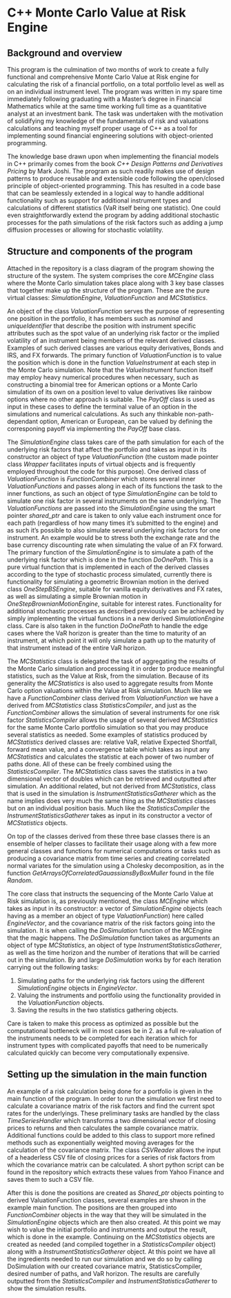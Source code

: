 # C++ Monte Carlo Value at Risk Engine

## Background and overview

This program is the culmination of two months of work to create a fully functional and comprehensive Monte Carlo Value at Risk engine for calculating the risk of a financial portfolio, on a total portfolio level as well as on an individual instrument level. The program was written in my spare time immediately following graduating with a Master’s degree in Financial Mathematics while at the same time working full time as a quantitative analyst at an investment bank. The task was undertaken with the motivation of solidifying my knowledge of the fundamentals of risk and valuations calculations and teaching myself proper usage of C++ as a tool for implementing sound financial engineering solutions with object-oriented programming.

The knowledge base drawn upon when implementing the financial models in C++ primarily comes from the book *C++ Design Patterns and Derivatives Pricing* by Mark Joshi. The program as such readily makes use of design patterns to produce reusable and extensible code following the open/closed principle of object-oriented programming. This has resulted in a code base that can be seamlessly extended in a logical way to handle additional functionality such as support for additional instrument types and calculations of different statistics (VaR itself being one statistic). One could even straightforwardly extend the program by adding additional stochastic processes for the path simulations of the risk factors such as adding a jump diffusion processes or allowing for stochastic volatility.

## Structure and components of the program

Attached in the repository is a class diagram of the program showing the structure of the system. The system comprises the core *MCEngine* class where the Monte Carlo simulation takes place along with 3 key base classes that together make up the structure of the program. These are the pure virtual classes: *SimulationEngine*, *ValuationFunction* and *MCStatistics*. 

An object of the class *ValuationFunction* serves the purpose of representing one position in the portfolio, it has members such as *nominal* and *uniqueIdentifier* that describe the position with instrument specific attributes such as the spot value of an underlying risk factor or the implied volatility of an instrument being members of the relevant derived classes. Examples of such derived classes are various equity derivatives, Bonds and IRS, and FX forwards. The primary function of *ValuationFunction* is to value the position which is done in the function *ValueInstrument* at each step in the Monte Carlo simulation. Note that the *ValueInstrument* function itself may employ heavy numerical procedures when necessary, such as constructing a binomial tree for American options or a Monte Carlo simulation of its own on a position level to value derivatives like rainbow options where no other approach is suitable. The *PayOff* class is used as input in these cases to define the terminal value of an option in the simulations and numerical calculations. As such any thinkable non-path-dependant option, American or European, can be valued by defining the corresponing payoff via implementing the *PayOff* base class.

The *SimulationEngine* class takes care of the path simulation for each of the underlying risk factors that affect the portfolio and takes as input in its constructor an object of type *ValuationFunction* (the custom made pointer class *Wrapper* facilitates inputs of virtual objects and is frequently employed throughout the code for this purpose). One derived class of *ValuationFunction* is *FunctionCombiner* which stores several inner *ValuationFunctions* and passes along in each of its functions the task to the inner functions, as such an object of type *SimulationEngine* can be told to simulate one risk factor in several instruments on the same underlying. The *ValuationFunctions* are passed into the *SimulationEngine* using the smart pointer *shared_ptr* and care is taken to only value each instrument once for each path (regardless of how many times it’s submitted to the engine) and as such it’s possible to also simulate several underlying risk factors for one instrument. An example would be to stress both the exchange rate and the base currency discounting rate when simulating the value of an FX forward. The primary function of the *SimulationEngine* is to simulate a path of the underlying risk factor which is done in the function *DoOnePath*. This is a pure virtual function that is implemented in each of the derived classes according to the type of stochastic process simulated, currently there is functionality for simulating a geometric Brownian motion in the derived class *OneStepBSEngine*, suitable for vanilla equity derivatives and FX rates, as well as simulating a simple Brownian motion in *OneStepBrownianMotionEngine*, suitable for interest rates. Functionality for additional stochastic processes as described previously can be achieved by simply implementing the virtual functions in a new derived *SimulationEngine* class. Care is also taken in the function *DoOnePath* to handle the edge cases where the VaR horizon is greater than the time to maturity of an instrument, at which point it will only simulate a path up to the maturity of that instrument instead of the entire VaR horizon.

The *MCStatistics* class is delegated the task of aggregating the results of the Monte Carlo simulation and processing it in order to produce meaningful statistics, such as the Value at Risk, from the simulation. Because of its generality the *MCStatistics* is also used to aggregate results from Monte Carlo option valuations within the Value at Risk simulation. Much like we have a *FunctionCombiner* class derived from *ValuationFunction* we have a derived from *MCStatistics* class *StatisticsCompiler*, and just as the *FunctionCombiner* allows the simulation of several instruments for one risk factor *StatisticsCompiler* allows the usage of several derived *MCStatistics* for the same Monte Carlo portfolio simulation so that you may produce several statistics as needed. Some examples of statistics produced by *MCStatistics* derived classes are: relative VaR, relative Expected Shortfall, forward mean value, and a convergence table which takes as input any *MCStatistics* and calculates the statistic at each power of two number of paths done. All of these can be freely combined using the *StatisticsCompiler*. The *MCStatistics* class saves the statistics in a two dimensional vector of doubles which can be retrieved and outputted after simulation. An additional related, but not derived from *MCStatistics*, class that is used in the simulation is *InstrumentStatisticsGatherer* which as the name implies does very much the same thing as the *MCStatistics* classes but on an individual position basis. Much like the *StatisticsCompiler* the *InstrumentStatisticsGatherer* takes as input in its constructor a vector of *MCStatistics* objects.

On top of the classes derived from these three base classes there is an ensemble of helper classes to facilitate their usage along with a few more general classes and functions for numerical computations or tasks such as producing a covariance matrix from time series and creating correlated normal variates for the simulation using a Cholesky decomposition, as in the function *GetArraysOfCorrelatedGauassiansByBoxMuller* found in the file *Random*.

The core class that instructs the sequencing of the Monte Carlo Value at Risk simulation is, as previously mentioned, the class *MCEngine* which takes as input in its constructor: a vector of *SimulationEngine* objects (each having as a member an object of type *ValuationFunction*) here called *EngineVector*, and the covariance matrix of the risk factors going into the simulation. It is when calling the *DoSimulation* function of the MCEngine that the magic happens. The *DoSimulation* function takes as arguments an object of type *MCStatistics*, an object of type *InstrumentStatisticsGatherer*, as well as the time horizon and the number of iterations that will be carried out in the simulation. By and large *DoSimulation* works by for each iteration carrying out the following tasks:
1. Simulating paths for the underlying risk factors using the different *SimulationEngine* objects in *EngineVector*.
2. Valuing the instruments and portfolio using the functionality provided in the *ValuationFunction* objects.
3. Saving the results in the two statistics gathering objects.

Care is taken to make this process as optimized as possible but the computational bottleneck will in most cases be in 2. as a full re-valuation of the instruments needs to be completed for each iteration which for instrument types with complicated payoffs that need to be numerically calculated quickly can become very computationally expensive.

## Setting up the simulation in the main function

An example of a risk calculation being done for a portfolio is given in the main function of the program. In order to run the simulation we first need to calculate a covariance matrix of the risk factors and find the current spot rates for the underlyings. These preliminary tasks are handled by the class *TimeSeriesHandler* which transforms a two dimensional vector of closing prices to returns and then calculates the sample covariance matrix. Additional functions could be added to this class to support more refined methods such as exponentially weighted moving averages for the calculation of the covariance matrix. The class *CSVReader* allows the input of a headerless CSV file of closing prices for a series of risk factors from which the covariance matrix can be calculated. A short python script can be found in the repository which extracts these values from Yahoo Finance and saves them to such a CSV file.

After this is done the positions are created as *Shared_ptr* objects pointing to derived ValuationFunction classes, several examples are shwon in the example main function. The positions are then grouped into *FunctionCombiner* objects in the way that they will be simulated in the *SimulationEngine* objects which are then also created.
At this point we may wish to value the initial portfolio and instruments and output the result, which is done in the example. Continuing on the *MCStatistics* objects are created as needed (and compiled together in a *StatisticsCompiler* object) along with a *InstrumentStatisticsGatherer* object. At this point we have all the ingredients needed to run our simulation and we do so by calling DoSimulation with our created covariance matrix, StatisticsCompiler, desired number of paths, and VaR horizon. The results are carefully outputted from the *StatisticsCompiler* and *InstrumentStatisticsGatherer* to show the simulation results.
